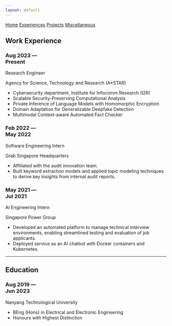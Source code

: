 ```yaml
---
layout: default
---
```

<div class="topnav">
  <a href="/">Home</a>
  <a href="./experiences.html" class="active">Experiences</a>
  <a href="./projects.html">Projects</a>
  <a href="./experiences.html">Miscellaneous</a>
</div>

## Work Experience
<div class="timeline">
  <div class="entry">
    <div class="title">
      <h3>Aug 2023 &mdash; <br /> Present</h3>
      <p>Research Engineer</p>
    </div>
    <div class="body">
      <p>Agency for Science, Technology and Research (A*STAR)</p>
      <ul>
        <li>Cybersecurity department, Institute for Infocomm Research (I2R)</li>
        <li>Scalable Security-Preserving Computational Analysis</li>
        <li>Private Inference of Language Models with Homomorphic Encryption</li>
        <li>Domain Adaptation for Generalizable Deepfake Detection</li>
        <li>Multimodal Context-aware Automated Fact Checker</li>
      </ul>
    </div>
  </div>
  <div class="entry">
    <div class="title">
      <h3>Feb 2022 &mdash; <br /> May 2022</h3>
      <p>Software Engineering Intern</p>
    </div>
    <div class="body">
      <p>Grab Singapore Headquarters</p>
      <ul>
        <li>Affiliated with the audit innovation team.</li>
        <li>Built keyword extraction models and applied topic modeling techniques to derive key insights
  from internal audit reports.</li>
      </ul>
    </div>
  </div>
  <div class="entry">
    <div class="title">
      <h3>May 2021 &mdash; <br /> Jul 2021</h3>
      <p>AI Engineering Intern</p>
    </div>
    <div class="body">
      <p>Singapore Power Group</p>
      <ul>
        <li>Developed an automated platform to manage technical interview environments, enabling
  streamlined testing and evaluation of job applicants.</li>
        <li>Deployed service as an AI chatbot with Docker containers and Kubernetes.</li>
      </ul>
    </div>
  </div>
</div>

* * *

## Education
<div class="timeline">
  <div class="entry">
    <div class="title">
      <h3>Aug 2019 &mdash; <br /> Jun 2023</h3>
    </div>
    <div class="body">
      <p>Nanyang Technological University</p>
      <ul>
        <li>BEng (Hons) in Electrical and Electronic Engineering</li>
        <li>Honours with Highest Distinction</li>
      </ul>
    </div>
  </div>
</div>